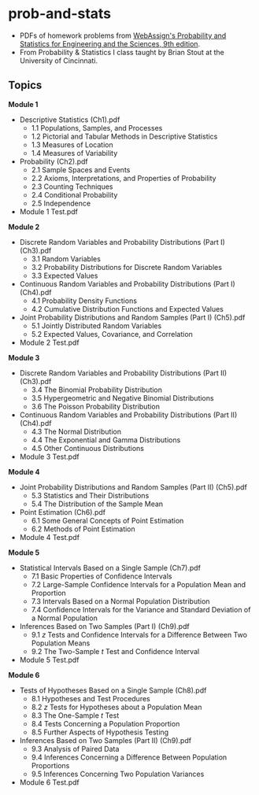 # prob-and-stats
- PDFs of homework problems from [WebAssign's Probability and Statistics for Engineering and the Sciences, 9th edition](https://www.webassign.net/features/textbooks/devorestat9/details.html?l=subject).
- From Probability &amp; Statistics I class taught by Brian Stout at the University of Cincinnati.
## Topics

**Module 1**
- Descriptive Statistics (Ch1).pdf
  - 1.1 Populations, Samples, and Processes
  - 1.2 Pictorial and Tabular Methods in Descriptive Statistics
  - 1.3 Measures of Location
  - 1.4 Measures of Variability
- Probability (Ch2).pdf
  - 2.1 Sample Spaces and Events
  - 2.2 Axioms, Interpretations, and Properties of Probability
  - 2.3 Counting Techniques
  - 2.4 Conditional Probability
  - 2.5 Independence
- Module 1 Test.pdf

**Module 2**
- Discrete Random Variables and Probability Distributions (Part I) (Ch3).pdf
  - 3.1 Random Variables
  - 3.2 Probability Distributions for Discrete Random Variables
  - 3.3 Expected Values
- Continuous Random Variables and Probability Distributions (Part I) (Ch4).pdf
  - 4.1 Probability Density Functions
  - 4.2 Cumulative Distribution Functions and Expected Values
- Joint Probability Distributions and Random Samples (Part I) (Ch5).pdf
  - 5.1 Jointly Distributed Random Variables
  - 5.2 Expected Values, Covariance, and Correlation
- Module 2 Test.pdf

**Module 3**
- Discrete Random Variables and Probability Distributions (Part II) (Ch3).pdf
  - 3.4 The Binomial Probability Distribution
  - 3.5 Hypergeometric and Negative Binomial Distributions
  - 3.6 The Poisson Probability Distribution
- Continuous Random Variables and Probability Distributions (Part II) (Ch4).pdf
  - 4.3 The Normal Distribution
  - 4.4 The Exponential and Gamma Distributions
  - 4.5 Other Continuous Distributions
- Module 3 Test.pdf

**Module 4**
- Joint Probability Distributions and Random Samples (Part II) (Ch5).pdf
  - 5.3 Statistics and Their Distributions
  - 5.4 The Distribution of the Sample Mean
- Point Estimation (Ch6).pdf
  - 6.1 Some General Concepts of Point Estimation
  - 6.2 Methods of Point Estimation
- Module 4 Test.pdf

**Module 5**
- Statistical Intervals Based on a Single Sample (Ch7).pdf
  - 7.1 Basic Properties of Confidence Intervals
  - 7.2 Large-Sample Confidence Intervals for a Population Mean and Proportion
  - 7.3 Intervals Based on a Normal Population Distribution
  - 7.4 Confidence Intervals for the Variance and Standard Deviation of a Normal Population
- Inferences Based on Two Samples (Part I) (Ch9).pdf
  - 9.1 *z* Tests and Confidence Intervals for a Difference Between Two Population Means
  - 9.2 The Two-Sample *t* Test and Confidence Interval
- Module 5 Test.pdf

**Module 6**
- Tests of Hypotheses Based on a Single Sample (Ch8).pdf
  - 8.1 Hypotheses and Test Procedures
  - 8.2 *z* Tests for Hypotheses about a Population Mean
  - 8.3 The One-Sample *t* Test
  - 8.4 Tests Concerning a Population Proportion
  - 8.5 Further Aspects of Hypothesis Testing
- Inferences Based on Two Samples (Part II) (Ch9).pdf
  - 9.3 Analysis of Paired Data
  - 9.4 Inferences Concerning a Difference Between Population Proportions
  - 9.5 Inferences Concerning Two Population Variances
- Module 6 Test.pdf
